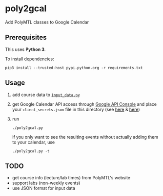 # poly2gcal

Add PolyMTL classes to Google Calendar

## Prerequisites

This uses **Python 3**.

To install dependencies:
```
pip3 install --trusted-host pypi.python.org -r requirements.txt
```

## Usage

1. add course data to [`input_data.py`](./input_data.py)

2. get Google Calendar API access through [Google API Console](https://console.developers.google.com/) and place your `client_secrets.json` file in this directory (see [here](https://developers.google.com/api-client-library/python/guide/aaa_oauth#acquiring--client-ids-and-secrets) & [here](https://developers.google.com/api-client-library/python/guide/aaa_client_secrets))

3. run
   ```
   ./poly2gcal.py
   ```
   if you only want to see the resulting events without actually adding them to your calendar, use
   ```
   ./poly2gcal.py -t
   ```

## TODO

* get course info (lecture/lab times) from PolyMTL's website
* support labs (non-weekly events)
* use JSON format for input data
